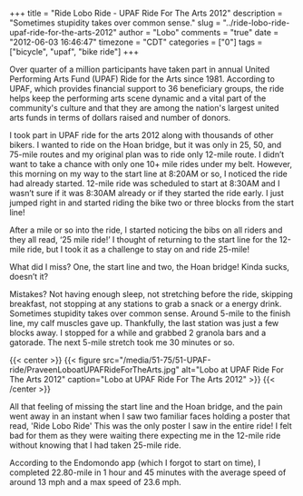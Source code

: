 +++
title = "Ride Lobo Ride - UPAF Ride For The Arts 2012"
description = "Sometimes stupidity takes over common sense."
slug = "../ride-lobo-ride-upaf-ride-for-the-arts-2012"
author = "Lobo"
comments = "true"
date = "2012-06-03 16:46:47"
timezone = "CDT"
categories = ["0"]
tags = ["bicycle", "upaf", "bike ride"]
+++

Over quarter of a million participants have taken part in annual United Performing Arts Fund (UPAF) Ride for the Arts since 1981. According to UPAF, which provides financial support to 36 beneficiary groups, the ride helps keep the performing arts scene dynamic and a vital part of the community's culture and that they are among the nation's largest united arts funds in terms of dollars raised and number of donors.

I took part in UPAF ride for the arts 2012 along with thousands of other bikers. I wanted to ride on the Hoan bridge, but it was only in 25, 50, and 75-mile routes and my original plan was to ride only 12-mile route. I didn’t want to take a chance with only one 10+ mile rides under my belt. However, this morning on my way to the start line at 8:20AM or so, I noticed the ride had already started. 12-mile ride was scheduled to start at 8:30AM and I wasn’t sure if it was 8:30AM already or if they started the ride early. I just jumped right in and started riding the bike two or three blocks from the start line!

After a mile or so into the ride, I started noticing the bibs on all riders and they all read, ‘25 mile ride!’ I thought of returning to the start line for the 12-mile ride, but I took it as a challenge to stay on and ride 25-mile!

What did I miss? One, the start line and two, the Hoan bridge! Kinda sucks, doesn’t it?

Mistakes? Not having enough sleep, not stretching before the ride, skipping breakfast, not stopping at any stations to grab a snack or a energy drink. Sometimes stupidity takes over common sense. Around 5-mile to the finish line, my calf muscles gave up. Thankfully, the last station was just a few blocks away. I stopped for a while and grabbed 2 granola bars and a gatorade. The next 5-mile stretch took me 30 minutes or so.

{{< center >}}
{{< figure src="/media/51-75/51-UPAF-ride/PraveenLoboatUPAFRideForTheArts.jpg" alt="Lobo at UPAF Ride For The Arts 2012" caption="Lobo at UPAF Ride For The Arts 2012" >}}
{{< /center >}}

All that feeling of missing the start line and the Hoan bridge, and the pain went away in an instant when I saw two familiar faces holding a poster that read, 'Ride Lobo Ride' This was the only poster I saw in the entire ride! I felt bad for them as they were waiting there expecting me in the 12-mile ride without knowing that I had taken 25-mile ride.

According to the Endomondo app (which I forgot to start on time), I completed 22.80-mile in 1 hour and 45 minutes with the average speed of around 13 mph and a max speed of 23.6 mph.  
